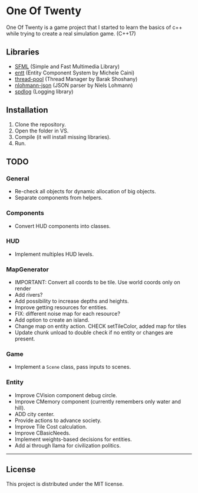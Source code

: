 # One Of Twenty

One Of Twenty is a game project that I started to learn the basics of c++ while trying to create a real simulation game. (C++17)

## Libraries

- [SFML](https://www.sfml-dev.org/) (Simple and Fast Multimedia Library)
- [entt](https://github.com/skypjack/entt) (Entity Component System by Michele Caini)
- [thread-pool](https://github.com/bshoshany/thread-pool) (Thread Manager by Barak Shoshany)
- [nlohmann-json](https://github.com/nlohmann/json) (JSON parser by Niels Lohmann)
- [spdlog](https://github.com/gabime/spdlog) (Logging library)

## Installation

1. Clone the repository.
2. Open the folder in VS.
3. Compile (it will install missing libraries).
4. Run.

## TODO

### General
- Re-check all objects for dynamic allocation of big objects.
- Separate components from helpers.

### Components
- Convert HUD components into classes.

### HUD
- Implement multiples HUD levels.

### MapGenerator
- IMPORTANT: Convert all coords to be tile. Use world coords only on render
- Add rivers?
- Add possibility to increase depths and heights.
- Improve getting resources for entities.
- FIX: different noise map for each resource?
- Add option to create an island.
- Change map on entity action. CHECK setTileColor, added map for tiles
- Update chunk unload to double check if no entity or changes are present.

### Game
- Implement a `Scene` class, pass inputs to scenes.

### Entity
- Improve CVision component debug circle.
- Improve CMemory component (currently remembers only water and hill).
- ADD city center.
- Provide actions to advance society.
- Improve Tile Cost calculation.
- Improve CBasicNeeds.
- Implement weights-based decisions for entities.
- Add ai through llama for civilization politics.

---

## License

This project is distributed under the MIT license.
